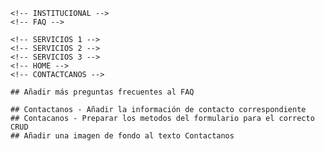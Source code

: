 <!-- HOLLIGENDA -->
    <!-- INSTITUCIONAL -->
    <!-- FAQ -->

<!-- INCLUIDO -->
    <!-- SERVICIOS 1 -->
    <!-- SERVICIOS 2 -->
    <!-- SERVICIOS 3 -->
    <!-- HOME -->
    <!-- CONTACTCANOS -->

<!-- PENDIENTES de HOLLIGENDA-->
    ## Añadir más preguntas frecuentes al FAQ

<!-- PENDIENTES de INCLUIDO-->
    ## Contactanos - Añadir la información de contacto correspondiente
    ## Contacanos - Preparar los metodos del formulario para el correcto CRUD
    ## Añadir una imagen de fondo al texto Contactanos 




